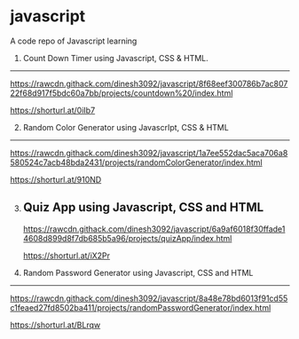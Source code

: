 # javascript
A code repo of Javascript learning

1. Count Down Timer using Javascript, CSS & HTML.
---------------------------------------------------------------
https://rawcdn.githack.com/dinesh3092/javascript/8f68eef300786b7ac80722f68d917f5bdc60a7bb/projects/countdown%20/index.html

https://shorturl.at/0iIb7




2. Random Color Generator using JavascrIpt, CSS & HTML
---------------------------------------------------------
https://rawcdn.githack.com/dinesh3092/javascript/1a7ee552dac5aca706a8580524c7acb48bda2431/projects/randomColorGenerator/index.html

https://shorturl.at/910ND


3. Quiz App using Javascript, CSS and HTML
   -----------------------------------------------------
   https://rawcdn.githack.com/dinesh3092/javascript/6a9af6018f30ffade14608d899d8f7db685b5a96/projects/quizApp/index.html

   https://shorturl.at/iX2Pr

4. Random Password Generator using Javascript, CSS and HTML
---------------------------------------------------------------
https://rawcdn.githack.com/dinesh3092/javascript/8a48e78bd6013f91cd55c1feaed27fd8502ba411/projects/randomPasswordGenerator/index.html

https://shorturl.at/BLrqw
   

